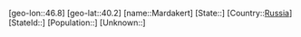 ﻿---
location: [40.2,46.8]
type: City
tags:
- geo/City


SpocWebEntityId: 32274
isDeleted: false
confidential: public

---
[geo-lon::46.8]
[geo-lat::40.2]
[name::Mardakert]
[State::]
[Country::[Russia](geo/Continent/Europe/Russia.md)]
[StateId::]
[Population::]
[Unknown::]

